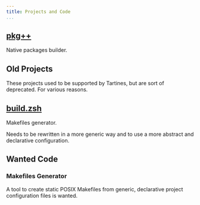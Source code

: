 ```yaml
---
title: Projects and Code
...
```


<a href="https://lukc.upyum.com/pkgxx">pkg++</a>
------------------------------------------------

Native packages builder.


Old Projects
------------

These projects used to be supported by Tartines, but are sort of deprecated.
For various reasons.

<a href="https://lukc.upyum.com/build.zsh">build.zsh</a>
--------------------------------------------------------

Makefiles generator.

Needs to be rewritten in a more generic way and to use a more abstract and
declarative configuration.

Wanted Code
-----------

### Makefiles Generator

A tool to create static POSIX Makefiles from generic, declarative project
configuration files is wanted.

